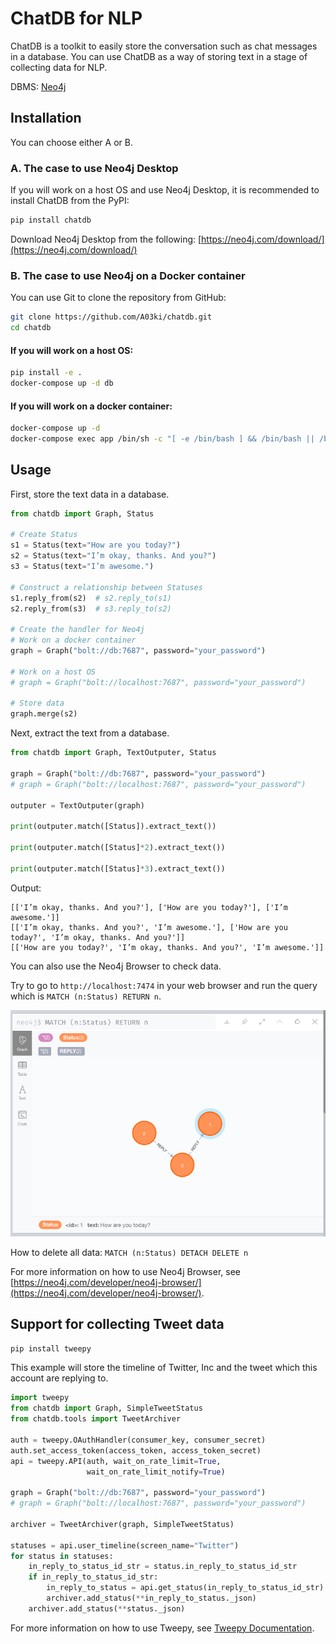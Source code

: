 # ChatDB for NLP

ChatDB is a toolkit to easily store the conversation such as chat messages in a database. You can use ChatDB as a way of storing text in a stage of collecting data for NLP.

DBMS: [Neo4j](https://neo4j.com)

## Installation

You can choose either A or B.

### A. The case to use Neo4j Desktop

If you will work on a host OS and use Neo4j Desktop, it is recommended to install ChatDB from the PyPI:

```bash
pip install chatdb
```

Download Neo4j Desktop from the following: [https://neo4j.com/download/](https://neo4j.com/download/)

### B. The case to use Neo4j on a Docker container

You can use Git to clone the repository from GitHub:

```bash
git clone https://github.com/A03ki/chatdb.git
cd chatdb
```


#### If you will work on a host OS:

```bash
pip install -e .
docker-compose up -d db
```

#### If you will work on a docker container:

```bash
docker-compose up -d
docker-compose exec app /bin/sh -c "[ -e /bin/bash ] && /bin/bash || /bin/sh"
```

## Usage

First, store the text data in a database.

```python
from chatdb import Graph, Status

# Create Status
s1 = Status(text="How are you today?")
s2 = Status(text="I’m okay, thanks. And you?")
s3 = Status(text="I’m awesome.")

# Construct a relationship between Statuses
s1.reply_from(s2)  # s2.reply_to(s1)
s2.reply_from(s3)  # s3.reply_to(s2)

# Create the handler for Neo4j
# Work on a docker container
graph = Graph("bolt://db:7687", password="your_password")

# Work on a host OS
# graph = Graph("bolt://localhost:7687", password="your_password")

# Store data
graph.merge(s2)
```

Next, extract the text from a database.

```python
from chatdb import Graph, TextOutputer, Status

graph = Graph("bolt://db:7687", password="your_password")
# graph = Graph("bolt://localhost:7687", password="your_password")

outputer = TextOutputer(graph)

print(outputer.match([Status]).extract_text())

print(outputer.match([Status]*2).extract_text())

print(outputer.match([Status]*3).extract_text())
```

Output:

```
[['I’m okay, thanks. And you?'], ['How are you today?'], ['I’m awesome.']]
[['I’m okay, thanks. And you?', 'I’m awesome.'], ['How are you today?', 'I’m okay, thanks. And you?']]
[['How are you today?', 'I’m okay, thanks. And you?', 'I’m awesome.']]
```

You can also use the Neo4j Browser to check data.

Try to go to `http://localhost:7474` in your web browser and run the query which is `MATCH (n:Status) RETURN n`.


![Check data at http://localhost:7474](https://raw.githubusercontent.com/A03ki/chatdb/main/docs/images/readme_usage_data_in_neo4j_browser.png)

How to delete all data: `MATCH (n:Status) DETACH DELETE n`

For more information on how to use Neo4j Browser, see [https://neo4j.com/developer/neo4j-browser/](https://neo4j.com/developer/neo4j-browser/).

## Support for collecting Tweet data

```bash
pip install tweepy
```

This example will store the timeline of Twitter, Inc and the tweet which this account are replying to.

```python
import tweepy
from chatdb import Graph, SimpleTweetStatus
from chatdb.tools import TweetArchiver

auth = tweepy.OAuthHandler(consumer_key, consumer_secret)
auth.set_access_token(access_token, access_token_secret)
api = tweepy.API(auth, wait_on_rate_limit=True,
                 wait_on_rate_limit_notify=True)

graph = Graph("bolt://db:7687", password="your_password")
# graph = Graph("bolt://localhost:7687", password="your_password")

archiver = TweetArchiver(graph, SimpleTweetStatus)

statuses = api.user_timeline(screen_name="Twitter")
for status in statuses:
    in_reply_to_status_id_str = status.in_reply_to_status_id_str
    if in_reply_to_status_id_str:
        in_reply_to_status = api.get_status(in_reply_to_status_id_str)
        archiver.add_status(**in_reply_to_status._json)
    archiver.add_status(**status._json)
```

For more information on how to use Tweepy, see [Tweepy Documentation](http://docs.tweepy.org/en/latest/).
